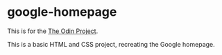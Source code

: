# google-homepage
This is for the [The Odin Project](http://www.theodinproject.com/ "The Odin Project"). 

This is a basic HTML and CSS project, recreating the Google homepage.
